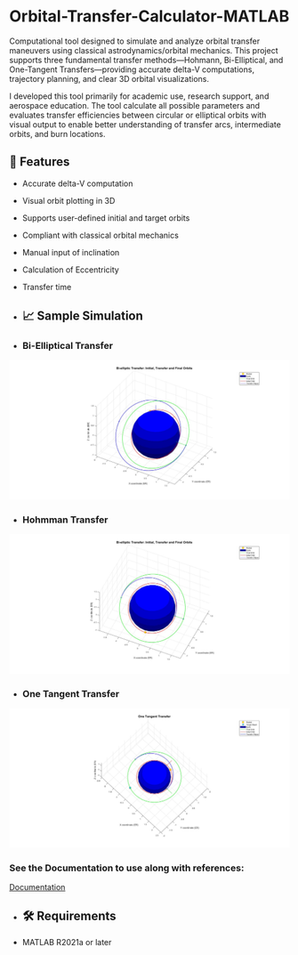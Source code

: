 # Orbital-Transfer-Calculator-MATLAB
Computational tool designed to simulate and analyze orbital transfer maneuvers using classical astrodynamics/orbital mechanics. This project supports three fundamental transfer methods—Hohmann, Bi-Elliptical, and One-Tangent Transfers—providing accurate delta-V computations, trajectory planning, and clear 3D orbital visualizations.

I developed this tool primarily for academic use, research support, and aerospace education. The tool calculate all possible parameters and evaluates transfer efficiencies between circular or elliptical orbits with visual output to enable better understanding of transfer arcs, intermediate orbits, and burn locations.

## 🚀 Features
- Accurate delta-V computation
- Visual orbit plotting in 3D
- Supports user-defined initial and target orbits
- Compliant with classical orbital mechanics
- Manual input of inclination
- Calculation of Eccentricity
- Transfer time

- ## 📈 Sample Simulation
- ### Bi-Elliptical Transfer
![Bi-Elliptical Transfer Plot](figures/bielliptic.jpg)

- ### Hohmman Transfer
![Hohmman Transfer Plot](figures/hohmman.jpg)

- ### One Tangent Transfer
![One Tangent Transfer Plot](figures/onetangent.jpg)

### See the Documentation to use along with references:
[Documentation](docs/user_manual.pdf)

- ## 🛠 Requirements
- MATLAB R2021a or later
